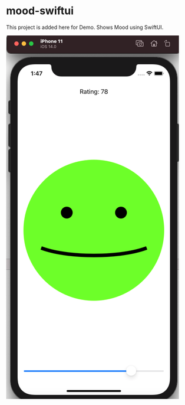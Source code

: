 #  mood-swiftui

This project is added here for Demo.
Shows Mood using SwiftUI.

![logo.png](GoodMood.png)


